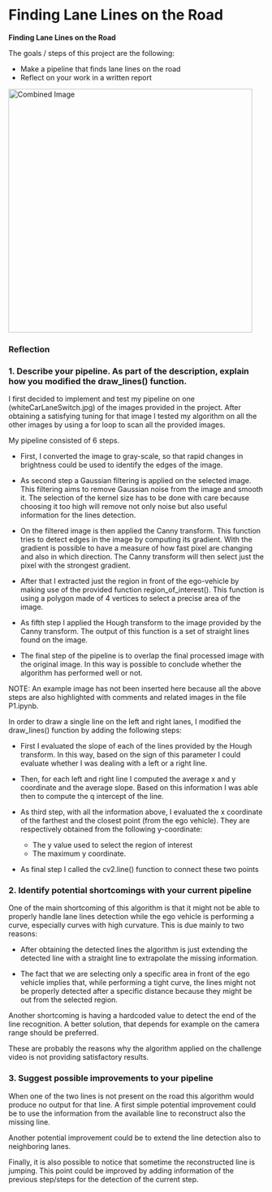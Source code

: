# **Finding Lane Lines on the Road** 

**Finding Lane Lines on the Road**

The goals / steps of this project are the following:
* Make a pipeline that finds lane lines on the road
* Reflect on your work in a written report

<img src="examples/laneLines_thirdPass.jpg" width="480" alt="Combined Image" />

### Reflection

### 1. Describe your pipeline. As part of the description, explain how you modified the draw_lines() function.

I first decided to implement and test my pipeline on one (whiteCarLaneSwitch.jpg) of the images provided in the project. After obtaining a satisfying tuning for that image I tested my algorithm on all the other images by using a for loop to scan all the provided images.

My pipeline consisted of 6 steps. 

- First, I converted the image to gray-scale, so that rapid changes in brightness could be used to identify the edges of the image.

- As second step a Gaussian filtering is applied on the selected image. This filtering aims to remove Gaussian noise from the image and smooth it. The selection of the kernel size has to be done with care because choosing it too high will remove not only noise but also useful information for the lines detection.

- On the filtered image is then applied the Canny transform. This function tries to detect edges in the image by computing its gradient. With the gradient is possible to have a measure of how fast pixel are changing and also in which direction. The Canny transform will then select just the pixel with the strongest gradient.

- After that I extracted just the region in front of the ego-vehicle by making use of the provided function region_of_interest(). This function is using a polygon made of 4 vertices to select a precise area of the image.

- As fifth step I applied the Hough transform to the image provided by the Canny transform. The output of this function is a set of straight lines found on the image.

- The final step of the pipeline is to overlap the final processed image with the original image. In this way is possible to conclude whether the algorithm has performed well or not.

NOTE: An example image has not been inserted here because all the above steps are also highlighted with comments and related images in the file P1.ipynb.

In order to draw a single line on the left and right lanes, I modified the draw_lines() function by adding the following steps:

- First I evaluated the slope of each of the lines provided by the Hough transform. In this way, based on the sign of this parameter I could evaluate whether I was dealing with a left or a right line.

- Then, for each left and right line I computed the average x and y coordinate and the average slope. Based on this information I was able then to compute the q intercept of the line.

- As third step, with all the information above, I evaluated the x coordinate of the farthest and the closest point (from the ego vehicle). They are respectively obtained from the following y-coordinate:

    - The y value used to select the region of interest
    - The maximum y coordinate.
- As final step I called the cv2.line() function to connect these two points

### 2. Identify potential shortcomings with your current pipeline

One of the main shortcoming of this algorithm is that it might not be able to properly handle lane lines detection while the ego vehicle is performing a curve, especially curves with high curvature. This is due mainly to two reasons:

- After obtaining the detected lines the algorithm is just extending the detected line with a straight line to extrapolate the missing information.

- The fact that we are selecting only a specific area in front of the ego vehicle implies that, while performing a tight curve, the lines might not be properly detected after a specific distance because they might be out from the selected region.

Another shortcoming is having a hardcoded value to detect the end of the line recognition. A better solution, that depends for example on the camera range should be preferred.

These are probably the reasons why the algorithm applied on the challenge video is not providing satisfactory results.

### 3. Suggest possible improvements to your pipeline

When one of the two lines is not present on the road this algorithm would produce no output for that line. A first simple potential improvement could be to use the information from the available line to reconstruct also the missing line.

Another potential improvement could be to extend the line detection also to neighboring lanes.

Finally, it is also possible to notice that sometime the reconstructed line is jumping. This point could be improved by adding information of the previous step/steps for the detection of the current step.
